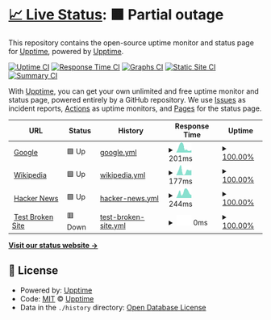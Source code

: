 # [📈 Live Status](https://civilian.github.io/uptime.js/): <!--live status--> **🟧 Partial outage**

This repository contains the open-source uptime monitor and status page for [Upptime](https://upptime.js.org), powered by [Upptime](https://github.com/upptime/upptime).

[![Uptime CI](https://github.com/civilian/uptime.js/workflows/Uptime%20CI/badge.svg)](https://github.com/civilian/uptime.js/actions?query=workflow%3A%22Uptime+CI%22)
[![Response Time CI](https://github.com/civilian/uptime.js/workflows/Response%20Time%20CI/badge.svg)](https://github.com/civilian/uptime.js/actions?query=workflow%3A%22Response+Time+CI%22)
[![Graphs CI](https://github.com/civilian/uptime.js/workflows/Graphs%20CI/badge.svg)](https://github.com/civilian/uptime.js/actions?query=workflow%3A%22Graphs+CI%22)
[![Static Site CI](https://github.com/civilian/uptime.js/workflows/Static%20Site%20CI/badge.svg)](https://github.com/civilian/uptime.js/actions?query=workflow%3A%22Static+Site+CI%22)
[![Summary CI](https://github.com/civilian/uptime.js/workflows/Summary%20CI/badge.svg)](https://github.com/civilian/uptime.js/actions?query=workflow%3A%22Summary+CI%22)

With [Upptime](https://upptime.js.org), you can get your own unlimited and free uptime monitor and status page, powered entirely by a GitHub repository. We use [Issues](https://github.com/upptime/upptime/issues) as incident reports, [Actions](https://github.com/civilian/uptime.js/actions) as uptime monitors, and [Pages](https://upptime.github.io/upptime) for the status page.

<!--start: status pages-->
<!-- This summary is generated by Upptime (https://github.com/upptime/upptime) -->
<!-- Do not edit this manually, your changes will be overwritten -->
<!-- prettier-ignore -->
| URL | Status | History | Response Time | Uptime |
| --- | ------ | ------- | ------------- | ------ |
| <img alt="" src="https://icons.duckduckgo.com/ip3/www.google.com.ico" height="13"> [Google](https://www.google.com) | 🟩 Up | [google.yml](https://github.com/civilian/uptime.js/commits/HEAD/history/google.yml) | <details><summary><img alt="Response time graph" src="./graphs/google/response-time-week.png" height="20"> 201ms</summary><br><a href="https://civilian.github.io/uptime.js/history/google"><img alt="Response time 109" src="https://img.shields.io/endpoint?url=https%3A%2F%2Fraw.githubusercontent.com%2Fcivilian%2Fuptime.js%2FHEAD%2Fapi%2Fgoogle%2Fresponse-time.json"></a><br><a href="https://civilian.github.io/uptime.js/history/google"><img alt="24-hour response time 98" src="https://img.shields.io/endpoint?url=https%3A%2F%2Fraw.githubusercontent.com%2Fcivilian%2Fuptime.js%2FHEAD%2Fapi%2Fgoogle%2Fresponse-time-day.json"></a><br><a href="https://civilian.github.io/uptime.js/history/google"><img alt="7-day response time 201" src="https://img.shields.io/endpoint?url=https%3A%2F%2Fraw.githubusercontent.com%2Fcivilian%2Fuptime.js%2FHEAD%2Fapi%2Fgoogle%2Fresponse-time-week.json"></a><br><a href="https://civilian.github.io/uptime.js/history/google"><img alt="30-day response time 124" src="https://img.shields.io/endpoint?url=https%3A%2F%2Fraw.githubusercontent.com%2Fcivilian%2Fuptime.js%2FHEAD%2Fapi%2Fgoogle%2Fresponse-time-month.json"></a><br><a href="https://civilian.github.io/uptime.js/history/google"><img alt="1-year response time 109" src="https://img.shields.io/endpoint?url=https%3A%2F%2Fraw.githubusercontent.com%2Fcivilian%2Fuptime.js%2FHEAD%2Fapi%2Fgoogle%2Fresponse-time-year.json"></a></details> | <details><summary><a href="https://civilian.github.io/uptime.js/history/google">100.00%</a></summary><a href="https://civilian.github.io/uptime.js/history/google"><img alt="All-time uptime 100.00%" src="https://img.shields.io/endpoint?url=https%3A%2F%2Fraw.githubusercontent.com%2Fcivilian%2Fuptime.js%2FHEAD%2Fapi%2Fgoogle%2Fuptime.json"></a><br><a href="https://civilian.github.io/uptime.js/history/google"><img alt="24-hour uptime 100.00%" src="https://img.shields.io/endpoint?url=https%3A%2F%2Fraw.githubusercontent.com%2Fcivilian%2Fuptime.js%2FHEAD%2Fapi%2Fgoogle%2Fuptime-day.json"></a><br><a href="https://civilian.github.io/uptime.js/history/google"><img alt="7-day uptime 100.00%" src="https://img.shields.io/endpoint?url=https%3A%2F%2Fraw.githubusercontent.com%2Fcivilian%2Fuptime.js%2FHEAD%2Fapi%2Fgoogle%2Fuptime-week.json"></a><br><a href="https://civilian.github.io/uptime.js/history/google"><img alt="30-day uptime 100.00%" src="https://img.shields.io/endpoint?url=https%3A%2F%2Fraw.githubusercontent.com%2Fcivilian%2Fuptime.js%2FHEAD%2Fapi%2Fgoogle%2Fuptime-month.json"></a><br><a href="https://civilian.github.io/uptime.js/history/google"><img alt="1-year uptime 100.00%" src="https://img.shields.io/endpoint?url=https%3A%2F%2Fraw.githubusercontent.com%2Fcivilian%2Fuptime.js%2FHEAD%2Fapi%2Fgoogle%2Fuptime-year.json"></a></details>
| <img alt="" src="https://icons.duckduckgo.com/ip3/en.wikipedia.org.ico" height="13"> [Wikipedia](https://en.wikipedia.org) | 🟩 Up | [wikipedia.yml](https://github.com/civilian/uptime.js/commits/HEAD/history/wikipedia.yml) | <details><summary><img alt="Response time graph" src="./graphs/wikipedia/response-time-week.png" height="20"> 177ms</summary><br><a href="https://civilian.github.io/uptime.js/history/wikipedia"><img alt="Response time 199" src="https://img.shields.io/endpoint?url=https%3A%2F%2Fraw.githubusercontent.com%2Fcivilian%2Fuptime.js%2FHEAD%2Fapi%2Fwikipedia%2Fresponse-time.json"></a><br><a href="https://civilian.github.io/uptime.js/history/wikipedia"><img alt="24-hour response time 200" src="https://img.shields.io/endpoint?url=https%3A%2F%2Fraw.githubusercontent.com%2Fcivilian%2Fuptime.js%2FHEAD%2Fapi%2Fwikipedia%2Fresponse-time-day.json"></a><br><a href="https://civilian.github.io/uptime.js/history/wikipedia"><img alt="7-day response time 177" src="https://img.shields.io/endpoint?url=https%3A%2F%2Fraw.githubusercontent.com%2Fcivilian%2Fuptime.js%2FHEAD%2Fapi%2Fwikipedia%2Fresponse-time-week.json"></a><br><a href="https://civilian.github.io/uptime.js/history/wikipedia"><img alt="30-day response time 202" src="https://img.shields.io/endpoint?url=https%3A%2F%2Fraw.githubusercontent.com%2Fcivilian%2Fuptime.js%2FHEAD%2Fapi%2Fwikipedia%2Fresponse-time-month.json"></a><br><a href="https://civilian.github.io/uptime.js/history/wikipedia"><img alt="1-year response time 199" src="https://img.shields.io/endpoint?url=https%3A%2F%2Fraw.githubusercontent.com%2Fcivilian%2Fuptime.js%2FHEAD%2Fapi%2Fwikipedia%2Fresponse-time-year.json"></a></details> | <details><summary><a href="https://civilian.github.io/uptime.js/history/wikipedia">100.00%</a></summary><a href="https://civilian.github.io/uptime.js/history/wikipedia"><img alt="All-time uptime 100.00%" src="https://img.shields.io/endpoint?url=https%3A%2F%2Fraw.githubusercontent.com%2Fcivilian%2Fuptime.js%2FHEAD%2Fapi%2Fwikipedia%2Fuptime.json"></a><br><a href="https://civilian.github.io/uptime.js/history/wikipedia"><img alt="24-hour uptime 100.00%" src="https://img.shields.io/endpoint?url=https%3A%2F%2Fraw.githubusercontent.com%2Fcivilian%2Fuptime.js%2FHEAD%2Fapi%2Fwikipedia%2Fuptime-day.json"></a><br><a href="https://civilian.github.io/uptime.js/history/wikipedia"><img alt="7-day uptime 100.00%" src="https://img.shields.io/endpoint?url=https%3A%2F%2Fraw.githubusercontent.com%2Fcivilian%2Fuptime.js%2FHEAD%2Fapi%2Fwikipedia%2Fuptime-week.json"></a><br><a href="https://civilian.github.io/uptime.js/history/wikipedia"><img alt="30-day uptime 100.00%" src="https://img.shields.io/endpoint?url=https%3A%2F%2Fraw.githubusercontent.com%2Fcivilian%2Fuptime.js%2FHEAD%2Fapi%2Fwikipedia%2Fuptime-month.json"></a><br><a href="https://civilian.github.io/uptime.js/history/wikipedia"><img alt="1-year uptime 100.00%" src="https://img.shields.io/endpoint?url=https%3A%2F%2Fraw.githubusercontent.com%2Fcivilian%2Fuptime.js%2FHEAD%2Fapi%2Fwikipedia%2Fuptime-year.json"></a></details>
| <img alt="" src="https://icons.duckduckgo.com/ip3/news.ycombinator.com.ico" height="13"> [Hacker News](https://news.ycombinator.com) | 🟩 Up | [hacker-news.yml](https://github.com/civilian/uptime.js/commits/HEAD/history/hacker-news.yml) | <details><summary><img alt="Response time graph" src="./graphs/hacker-news/response-time-week.png" height="20"> 244ms</summary><br><a href="https://civilian.github.io/uptime.js/history/hacker-news"><img alt="Response time 303" src="https://img.shields.io/endpoint?url=https%3A%2F%2Fraw.githubusercontent.com%2Fcivilian%2Fuptime.js%2FHEAD%2Fapi%2Fhacker-news%2Fresponse-time.json"></a><br><a href="https://civilian.github.io/uptime.js/history/hacker-news"><img alt="24-hour response time 203" src="https://img.shields.io/endpoint?url=https%3A%2F%2Fraw.githubusercontent.com%2Fcivilian%2Fuptime.js%2FHEAD%2Fapi%2Fhacker-news%2Fresponse-time-day.json"></a><br><a href="https://civilian.github.io/uptime.js/history/hacker-news"><img alt="7-day response time 244" src="https://img.shields.io/endpoint?url=https%3A%2F%2Fraw.githubusercontent.com%2Fcivilian%2Fuptime.js%2FHEAD%2Fapi%2Fhacker-news%2Fresponse-time-week.json"></a><br><a href="https://civilian.github.io/uptime.js/history/hacker-news"><img alt="30-day response time 285" src="https://img.shields.io/endpoint?url=https%3A%2F%2Fraw.githubusercontent.com%2Fcivilian%2Fuptime.js%2FHEAD%2Fapi%2Fhacker-news%2Fresponse-time-month.json"></a><br><a href="https://civilian.github.io/uptime.js/history/hacker-news"><img alt="1-year response time 303" src="https://img.shields.io/endpoint?url=https%3A%2F%2Fraw.githubusercontent.com%2Fcivilian%2Fuptime.js%2FHEAD%2Fapi%2Fhacker-news%2Fresponse-time-year.json"></a></details> | <details><summary><a href="https://civilian.github.io/uptime.js/history/hacker-news">100.00%</a></summary><a href="https://civilian.github.io/uptime.js/history/hacker-news"><img alt="All-time uptime 99.99%" src="https://img.shields.io/endpoint?url=https%3A%2F%2Fraw.githubusercontent.com%2Fcivilian%2Fuptime.js%2FHEAD%2Fapi%2Fhacker-news%2Fuptime.json"></a><br><a href="https://civilian.github.io/uptime.js/history/hacker-news"><img alt="24-hour uptime 100.00%" src="https://img.shields.io/endpoint?url=https%3A%2F%2Fraw.githubusercontent.com%2Fcivilian%2Fuptime.js%2FHEAD%2Fapi%2Fhacker-news%2Fuptime-day.json"></a><br><a href="https://civilian.github.io/uptime.js/history/hacker-news"><img alt="7-day uptime 100.00%" src="https://img.shields.io/endpoint?url=https%3A%2F%2Fraw.githubusercontent.com%2Fcivilian%2Fuptime.js%2FHEAD%2Fapi%2Fhacker-news%2Fuptime-week.json"></a><br><a href="https://civilian.github.io/uptime.js/history/hacker-news"><img alt="30-day uptime 100.00%" src="https://img.shields.io/endpoint?url=https%3A%2F%2Fraw.githubusercontent.com%2Fcivilian%2Fuptime.js%2FHEAD%2Fapi%2Fhacker-news%2Fuptime-month.json"></a><br><a href="https://civilian.github.io/uptime.js/history/hacker-news"><img alt="1-year uptime 99.97%" src="https://img.shields.io/endpoint?url=https%3A%2F%2Fraw.githubusercontent.com%2Fcivilian%2Fuptime.js%2FHEAD%2Fapi%2Fhacker-news%2Fuptime-year.json"></a></details>
| <img alt="" src="https://icons.duckduckgo.com/ip3/thissitedoesnotexist.koj.co.ico" height="13"> [Test Broken Site](https://thissitedoesnotexist.koj.co) | 🟥 Down | [test-broken-site.yml](https://github.com/civilian/uptime.js/commits/HEAD/history/test-broken-site.yml) | <details><summary><img alt="Response time graph" src="./graphs/test-broken-site/response-time-week.png" height="20"> 0ms</summary><br><a href="https://civilian.github.io/uptime.js/history/test-broken-site"><img alt="Response time 0" src="https://img.shields.io/endpoint?url=https%3A%2F%2Fraw.githubusercontent.com%2Fcivilian%2Fuptime.js%2FHEAD%2Fapi%2Ftest-broken-site%2Fresponse-time.json"></a><br><a href="https://civilian.github.io/uptime.js/history/test-broken-site"><img alt="24-hour response time 0" src="https://img.shields.io/endpoint?url=https%3A%2F%2Fraw.githubusercontent.com%2Fcivilian%2Fuptime.js%2FHEAD%2Fapi%2Ftest-broken-site%2Fresponse-time-day.json"></a><br><a href="https://civilian.github.io/uptime.js/history/test-broken-site"><img alt="7-day response time 0" src="https://img.shields.io/endpoint?url=https%3A%2F%2Fraw.githubusercontent.com%2Fcivilian%2Fuptime.js%2FHEAD%2Fapi%2Ftest-broken-site%2Fresponse-time-week.json"></a><br><a href="https://civilian.github.io/uptime.js/history/test-broken-site"><img alt="30-day response time 0" src="https://img.shields.io/endpoint?url=https%3A%2F%2Fraw.githubusercontent.com%2Fcivilian%2Fuptime.js%2FHEAD%2Fapi%2Ftest-broken-site%2Fresponse-time-month.json"></a><br><a href="https://civilian.github.io/uptime.js/history/test-broken-site"><img alt="1-year response time 0" src="https://img.shields.io/endpoint?url=https%3A%2F%2Fraw.githubusercontent.com%2Fcivilian%2Fuptime.js%2FHEAD%2Fapi%2Ftest-broken-site%2Fresponse-time-year.json"></a></details> | <details><summary><a href="https://civilian.github.io/uptime.js/history/test-broken-site">100.00%</a></summary><a href="https://civilian.github.io/uptime.js/history/test-broken-site"><img alt="All-time uptime 100.00%" src="https://img.shields.io/endpoint?url=https%3A%2F%2Fraw.githubusercontent.com%2Fcivilian%2Fuptime.js%2FHEAD%2Fapi%2Ftest-broken-site%2Fuptime.json"></a><br><a href="https://civilian.github.io/uptime.js/history/test-broken-site"><img alt="24-hour uptime 100.00%" src="https://img.shields.io/endpoint?url=https%3A%2F%2Fraw.githubusercontent.com%2Fcivilian%2Fuptime.js%2FHEAD%2Fapi%2Ftest-broken-site%2Fuptime-day.json"></a><br><a href="https://civilian.github.io/uptime.js/history/test-broken-site"><img alt="7-day uptime 100.00%" src="https://img.shields.io/endpoint?url=https%3A%2F%2Fraw.githubusercontent.com%2Fcivilian%2Fuptime.js%2FHEAD%2Fapi%2Ftest-broken-site%2Fuptime-week.json"></a><br><a href="https://civilian.github.io/uptime.js/history/test-broken-site"><img alt="30-day uptime 100.00%" src="https://img.shields.io/endpoint?url=https%3A%2F%2Fraw.githubusercontent.com%2Fcivilian%2Fuptime.js%2FHEAD%2Fapi%2Ftest-broken-site%2Fuptime-month.json"></a><br><a href="https://civilian.github.io/uptime.js/history/test-broken-site"><img alt="1-year uptime 100.00%" src="https://img.shields.io/endpoint?url=https%3A%2F%2Fraw.githubusercontent.com%2Fcivilian%2Fuptime.js%2FHEAD%2Fapi%2Ftest-broken-site%2Fuptime-year.json"></a></details>

<!--end: status pages-->

[**Visit our status website →**](https://upptime.github.io/upptime)

## 📄 License

- Powered by: [Upptime](https://github.com/upptime/upptime)
- Code: [MIT](./LICENSE) © [Upptime](https://upptime.js.org)
- Data in the `./history` directory: [Open Database License](https://opendatacommons.org/licenses/odbl/1-0/)
